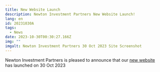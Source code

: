 ```yaml
---
title: New Website Launch
description: Newton Investment Partners New Website Launch!
lang: en
id: 20231030A
tags:
  - News
date: 2023-10-30T00:30:27.166Z
img: ""
imgalt: Newton Investment Partners 30 Oct 2023 Site Screenshot
---
```

Newton Investment Partners is pleased to announce that our
[new website](https://newtoninvestment.jp) has launched on 30 Oct 2023
